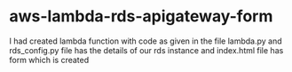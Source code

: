 # aws-lambda-rds-apigateway-form

I had created lambda function with code as given in the file lambda.py and rds_config.py file has the details of our rds instance and index.html file has form which is created
